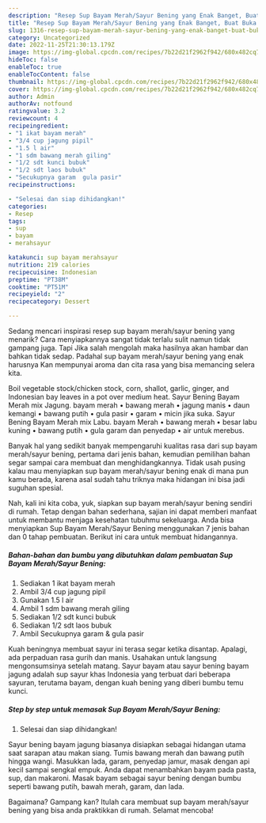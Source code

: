 ```yaml
---
description: "Resep Sup Bayam Merah/Sayur Bening yang Enak Banget, Buat Buka Puasa Sempurna"
title: "Resep Sup Bayam Merah/Sayur Bening yang Enak Banget, Buat Buka Puasa Sempurna"
slug: 1316-resep-sup-bayam-merah-sayur-bening-yang-enak-banget-buat-buka-puasa-sempurna
category: Uncategorized
date: 2022-11-25T21:30:13.179Z
image: https://img-global.cpcdn.com/recipes/7b22d21f2962f942/680x482cq70/sup-bayam-merahsayur-bening-foto-resep-utama.jpg
hideToc: false
enableToc: true
enableTocContent: false
thumbnail: https://img-global.cpcdn.com/recipes/7b22d21f2962f942/680x482cq70/sup-bayam-merahsayur-bening-foto-resep-utama.jpg
cover: https://img-global.cpcdn.com/recipes/7b22d21f2962f942/680x482cq70/sup-bayam-merahsayur-bening-foto-resep-utama.jpg
author: Admin
authorAv: notfound
ratingvalue: 3.2
reviewcount: 4
recipeingredient:
- "1 ikat bayam merah"
- "3/4 cup jagung pipil"
- "1.5 l air"
- "1 sdm bawang merah giling"
- "1/2 sdt kunci bubuk"
- "1/2 sdt laos bubuk"
- "Secukupnya garam  gula pasir"
recipeinstructions:

- "Selesai dan siap dihidangkan!"
categories:
- Resep
tags:
- sup
- bayam
- merahsayur

katakunci: sup bayam merahsayur 
nutrition: 219 calories
recipecuisine: Indonesian
preptime: "PT38M"
cooktime: "PT51M"
recipeyield: "2"
recipecategory: Dessert

---
```



Sedang mencari inspirasi resep sup bayam merah/sayur bening yang menarik? Cara menyiapkannya sangat tidak terlalu sulit namun tidak gampang juga. Tapi Jika salah mengolah maka hasilnya akan hambar dan bahkan tidak sedap. Padahal sup bayam merah/sayur bening yang enak harusnya Kan mempunyai aroma dan cita rasa yang bisa memancing selera kita.


Boil vegetable stock/chicken stock, corn, shallot, garlic, ginger, and Indonesian bay leaves in a pot over medium heat. Sayur Bening Bayam Merah mix Jagung. bayam merah • bawang merah • jagung manis • daun kemangi • bawang putih • gula pasir • garam • micin jika suka. Sayur Bening Bayam Merah mix Labu. bayam Merah • bawang merah • besar labu kuning • bawang putih • gula garam dan penyedap • air untuk merebus.

Banyak hal yang sedikit banyak mempengaruhi kualitas rasa dari sup bayam merah/sayur bening, pertama dari jenis bahan, kemudian pemilihan bahan segar sampai cara membuat dan menghidangkannya. Tidak usah pusing kalau mau menyiapkan sup bayam merah/sayur bening enak di mana pun kamu berada, karena asal sudah tahu triknya maka hidangan ini bisa jadi suguhan spesial.


Nah, kali ini kita coba, yuk, siapkan sup bayam merah/sayur bening sendiri di rumah. Tetap dengan bahan sederhana, sajian ini dapat memberi manfaat untuk membantu menjaga kesehatan tubuhmu sekeluarga. Anda bisa menyiapkan Sup Bayam Merah/Sayur Bening menggunakan 7 jenis bahan dan 0 tahap pembuatan. Berikut ini cara untuk membuat hidangannya.

<!--inarticleads1-->

##### Bahan-bahan dan bumbu yang dibutuhkan dalam pembuatan Sup Bayam Merah/Sayur Bening:

1. Sediakan 1 ikat bayam merah
1. Ambil 3/4 cup jagung pipil
1. Gunakan 1.5 l air
1. Ambil 1 sdm bawang merah giling
1. Sediakan 1/2 sdt kunci bubuk
1. Sediakan 1/2 sdt laos bubuk
1. Ambil Secukupnya garam &amp; gula pasir


Kuah beningnya membuat sayur ini terasa segar ketika disantap. Apalagi, ada perpaduan rasa gurih dan manis. Usahakan untuk langsung mengonsumsinya setelah matang. Sayur bayam atau sayur bening bayam jagung adalah sup sayur khas Indonesia yang terbuat dari beberapa sayuran, terutama bayam, dengan kuah bening yang diberi bumbu temu kunci. 

<!--inarticleads2-->

##### Step by step untuk memasak Sup Bayam Merah/Sayur Bening:


1. Selesai dan siap dihidangkan!

Sayur bening bayam jagung biasanya disiapkan sebagai hidangan utama saat sarapan atau makan siang. Tumis bawang merah dan bawang putih hingga wangi. Masukkan lada, garam, penyedap jamur, masak dengan api kecil sampai sengkal empuk. Anda dapat menambahkan bayam pada pasta, sup, dan makaroni. Masak bayam sebagai sayur bening dengan bumbu seperti bawang putih, bawah merah, garam, dan lada. 

Bagaimana? Gampang kan? Itulah cara membuat sup bayam merah/sayur bening yang bisa anda praktikkan di rumah. Selamat mencoba!
